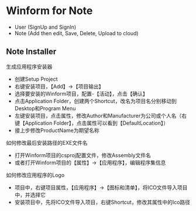 ﻿# Winform for Note

- User (SignUp and SignIn)
- Note (Add then edit, Save, Delete, Upload to cloud)

## Note Installer

生成应用程序安装器
- 创建Setup Project
- 右键安装项目，【Add】->【项目输出】
- 选择要安装的Winform项目，配置-【活动】，点击【确认】
- 点击Application Folder，创建两个Shortcut，改名为项目名分别移动到Desktop和Program Menu
- 左键安装项目，点击属性，修改Author和Manufacturer为公司或个人名（右键【Application Folder】，点击属性可以看到【DefaultLocation】）
- 接上步修改ProductName为期望名称

如何修改最后安装路径的EXE文件名
- 打开Winform项目的csproj配置文件，修改Assembly文件名
- 或者打开Winform项目的【属性】->【应用程序】，编辑程序集信息

如何修改应用程序的Logo
- 项目中，右键项目属性，【应用程序】->【图标和清单】，将ICO文件导入项目中，并选择它
- 安装项目中，先将ICO文件导入项目，右键Shortcut，修改其属性中的Ico路径